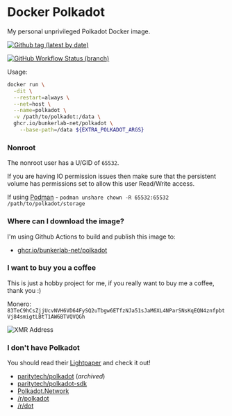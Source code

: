 # Docker Polkadot
My personal unprivileged Polkadot Docker image.

[![Github tag (latest by date)][github-tag-badge]][github-tag-link]

[![GitHub Workflow Status (branch)][github-actions-badge]][github-actions-link]

Usage:
```sh
docker run \
  -dit \
  --restart=always \
  --net=host \
  --name=polkadot \
  -v /path/to/polkadot:/data \
  ghcr.io/bunkerlab-net/polkadot \
    --base-path=/data ${EXTRA_POLKADOT_ARGS}
```

### Nonroot
The nonroot user has a U/GID of `65532`.

If you are having IO permission issues then make sure that the persistent volume has permissions set to allow this user Read/Write access.

If using [Podman](https://podman.io/) - `podman unshare chown -R 65532:65532 /path/to/polkadot/storage`

### Where can I download the image?
I'm using Github Actions to build and publish this image to:
* [ghcr.io/bunkerlab-net/polkadot](https://ghcr.io/bunkerlab-net/polkadot)

### I want to buy you a coffee
This is just a hobby project for me, if you really want to buy me a coffee, thank you :)

Monero: `83TeC9hCsZjjUcvNVH6VD64FySQ2uTbgw6ETfzNJa51sJaM6XL4NParSNsKqEQN4znfpbtVj84smigtLBtT1AW6BTVQVQGh`

![XMR Address](https://api.qrserver.com/v1/create-qr-code/?data=83TeC9hCsZjjUcvNVH6VD64FySQ2uTbgw6ETfzNJa51sJaM6XL4NParSNsKqEQN4znfpbtVj84smigtLBtT1AW6BTVQVQGh&amp;size=150x150 "83TeC9hCsZjjUcvNVH6VD64FySQ2uTbgw6ETfzNJa51sJaM6XL4NParSNsKqEQN4znfpbtVj84smigtLBtT1AW6BTVQVQGh")

### I don't have Polkadot
You should read their [Lightpaper](https://polkadot.network/Polkadot-lightpaper.pdf) and check it out!
* [paritytech/polkadot](https://github.com/paritytech/polkadot) (_archived_)
* [paritytech/polkadot-sdk](https://github.com/paritytech/polkadot-sdk)
* [Polkadot.Network](https://polkadot.network/)
* [/r/polkadot](https://www.reddit.com/r/polkadot)
* [/r/dot](https://www.reddit.com/r/dot)


[github-tag-badge]: https://img.shields.io/github/v/tag/bunkerlab-net/docker-polkadot "Github tag (latest by date)"
[github-tag-link]: https://github.com/bunkerlab-net/docker-polkadot/tags
[github-actions-badge]: https://img.shields.io/github/actions/workflow/status/bunkerlab-net/docker-polkadot/docker.yml?branch=master "Github Workflow Status (master)"
[github-actions-link]: https://github.com/bunkerlab-net/docker-polkadot/actions?query=workflow%3ADocker
